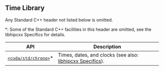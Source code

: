 <!-- MIT License
  -- 
  -- Modifications Copyright (c) 2024-2025 Advanced Micro Devices, Inc.
  -- 
  -- Permission is hereby granted, free of charge, to any person obtaining a copy
  -- of this software and associated documentation files (the "Software"), to deal
  -- in the Software without restriction, including without limitation the rights
  -- to use, copy, modify, merge, publish, distribute, sublicense, and/or sell
  -- copies of the Software, and to permit persons to whom the Software is
  -- furnished to do so, subject to the following conditions:
  -- 
  -- The above copyright notice and this permission notice shall be included in all
  -- copies or substantial portions of the Software.
  -- 
  -- THE SOFTWARE IS PROVIDED "AS IS", WITHOUT WARRANTY OF ANY KIND, EXPRESS OR
  -- IMPLIED, INCLUDING BUT NOT LIMITED TO THE WARRANTIES OF MERCHANTABILITY,
  -- FITNESS FOR A PARTICULAR PURPOSE AND NONINFRINGEMENT. IN NO EVENT SHALL THE
  -- AUTHORS OR COPYRIGHT HOLDERS BE LIABLE FOR ANY CLAIM, DAMAGES OR OTHER
  -- LIABILITY, WHETHER IN AN ACTION OF CONTRACT, TORT OR OTHERWISE, ARISING FROM,
  -- OUT OF OR IN CONNECTION WITH THE SOFTWARE OR THE USE OR OTHER DEALINGS IN THE
  -- SOFTWARE.
  -->

## Time Library

Any Standard C++ header not listed below is omitted.

*: Some of the Standard C++ facilities in this header are omitted, see the
libhipcxx Specifics for details.

| API    | Description |
| -------------------------------------------------------------------------- | ---------------------------------- |
| [`<cuda/std/chrono>`]* | Times, dates, and clocks (see also: [libhipcxx Specifics](./time_library/chrono.md)). |


[`<cuda/std/chrono>`]: https://en.cppreference.com/w/cpp/header/chrono


